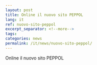 ```yaml
---
layout: post
title: Online il nuovo sito PEPPOL
lang: it
ref: nuovo-sito-peppol
excerpt_separator: <!--more-->
tags:
categories: news
permalink: /it/news/nuovo-sito-peppol/
---
```


Online il nuovo sito PEPPOL
